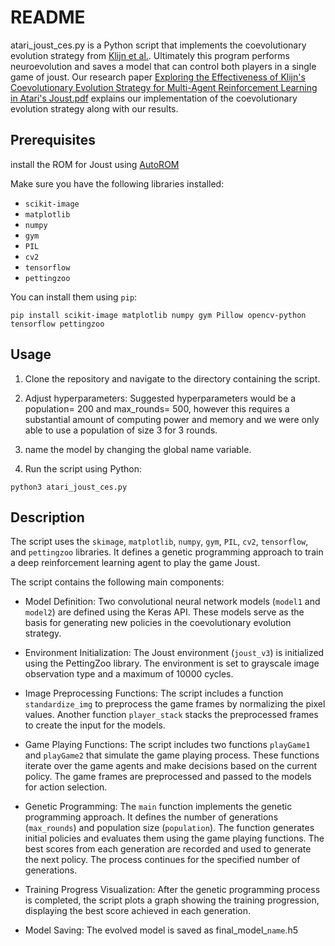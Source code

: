 # README

atari_joust_ces.py is a Python script that implements the coevolutionary evolution strategy from [Klijn et al.](https://arxiv.org/pdf/2104.05610.pdf). Ultimately this program performs neuroevolution and saves a model that can control both players in a single game of joust. Our research paper [Exploring the Effectiveness of Klijn's Coevolutionary Evolution Strategy for Multi-Agent Reinforcement Learning in Atari's Joust.pdf](https://github.com/bryce-ka/CoES-Joust-Evaluating-the-Coevolutionary-Evolution-Strategy-for-Atari-s-Joust/blob/main/Exploring%20the%20Effectiveness%20of%20Klijn's%20Coevolutionary%20Evolution%20Strategy%20for%20Multi-Agent%20Reinforcement%20Learning%20in%20Atari's%20Joust.pdf) explains our implementation of the coevolutionary evolution strategy along with our results. 
 
## Prerequisites

install the ROM for Joust using [AutoROM](https://github.com/Farama-Foundation/AutoROM)

Make sure you have the following libraries installed:

- `scikit-image`
- `matplotlib`
- `numpy`
- `gym`
- `PIL`
- `cv2`
- `tensorflow`
- `pettingzoo`

You can install them using `pip`:

```shell
pip install scikit-image matplotlib numpy gym Pillow opencv-python tensorflow pettingzoo
```

## Usage

1. Clone the repository and navigate to the directory containing the script.

2. Adjust hyperparameters: Suggested hyperparameters would be a population= 200 and max_rounds= 500, however this requires a substantial amount of computing power and memory and we were only able to use a population of size 3 for 3 rounds.

3.  name the model by changing the global name variable.

4. Run the script using Python:

```shell
python3 atari_joust_ces.py
```

## Description

The script uses the `skimage`, `matplotlib`, `numpy`, `gym`, `PIL`, `cv2`, `tensorflow`, and `pettingzoo` libraries. It defines a genetic programming approach to train a deep reinforcement learning agent to play the game Joust.

The script contains the following main components:

- Model Definition: Two convolutional neural network models (`model1` and `model2`) are defined using the Keras API. These models serve as the basis for generating new policies in the coevolutionary evolution strategy.

- Environment Initialization: The Joust environment (`joust_v3`) is initialized using the PettingZoo library. The environment is set to grayscale image observation type and a maximum of 10000 cycles.

- Image Preprocessing Functions: The script includes a function `standardize_img` to preprocess the game frames by normalizing the pixel values. Another function `player_stack` stacks the preprocessed frames to create the input for the models.

- Game Playing Functions: The script includes two functions `playGame1` and `playGame2` that simulate the game playing process. These functions iterate over the game agents and make decisions based on the current policy. The game frames are preprocessed and passed to the models for action selection.

- Genetic Programming: The `main` function implements the genetic programming approach. It defines the number of generations (`max_rounds`) and population size (`population`). The function generates initial policies and evaluates them using the game playing functions. The best scores from each generation are recorded and used to generate the next policy. The process continues for the specified number of generations.

- Training Progress Visualization: After the genetic programming process is completed, the script plots a graph showing the training progression, displaying the best score achieved in each generation.

- Model Saving: The evolved model is saved as final_model_`name`.h5

